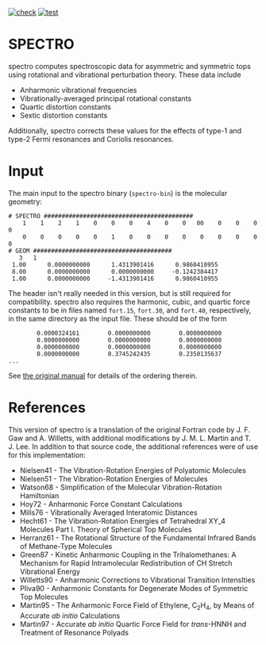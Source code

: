 [![check](https://github.com/ntBre/spectro/actions/workflows/check.yml/badge.svg)](https://github.com/ntBre/spectro/actions/workflows/check.yml)
[![test](https://github.com/ntBre/spectro/actions/workflows/test.yml/badge.svg)](https://github.com/ntBre/spectro/actions/workflows/test.yml)
# SPECTRO
spectro computes spectroscopic data for asymmetric and 
symmetric tops using rotational and vibrational perturbation theory. These data include
- Anharmonic vibrational frequencies
- Vibrationally-averaged principal rotational constants
- Quartic distortion constants
- Sextic distortion constants

Additionally, spectro corrects these values for the effects of type-1 and type-2 Fermi resonances
and Coriolis resonances.

# Input
The main input to the spectro binary (`spectro-bin`) is the molecular geometry:
```text
# SPECTRO ##########################################
    1    1    2    1    0    0    0    4    0    0   00    0    0    0    0
    0    0    0    0    0    1    0    0    0    0    0    0    0    0    0
# GEOM #######################################
   3   1
 1.00      0.0000000000      1.4313901416      0.9860410955
 8.00      0.0000000000      0.0000000000     -0.1242384417
 1.00      0.0000000000     -1.4313901416      0.9860410955
```
The header isn't really needed in this version, but is still required for compatibility. 
spectro also requires the harmonic, cubic, and quartic force constants to be in files named
`fort.15`, `fort.30`, and `fort.40`, respectively, in the same directory as the input file.
These should be of the form
```text
        0.0000324161        0.0000000000        0.0000000000
        0.0000000000        0.0000000000        0.0000000000
        0.0000000000        0.0000000000        0.0000000000
        0.0000000000        0.3745242435        0.2350135637
...
```
See [the original manual](https://r410berry.com/static/media/spectro_manual.8f984ff8.pdf)
for details of the ordering therein.

# References
This version of spectro is a translation of the original Fortran code by
J. F. Gaw and A. Willetts, with additional modifications by J. M. L. Martin
and T. J. Lee. In addition to that source code, the additional references 
were of use for this implementation:
  - Nielsen41 - The Vibration-Rotation Energies of Polyatomic Molecules
  - Nielsen51 - The Vibration-Rotation Energies of Molecules
  - Watson68 - Simplification of the Molecular Vibration-Rotation Hamiltonian
  - Hoy72 - Anharmonic Force Constant Calculations
  - Mills76 - Vibrationally Averaged Interatomic Distances
  - Hecht61 - The Vibration-Rotation Energies of Tetrahedral XY_4 Molecules Part
    I. Theory of Spherical Top Molecules
  - Herranz61 - The Rotational Structure of the Fundamental Infrared Bands of
    Methane-Type Molecules
  - Green87 - Kinetic Anharmonic Coupling in the Trihalomethanes: A Mechanism
    for Rapid Intramolecular Redistribution of CH Stretch Vibrational Energy
  - Willetts90 - Anharmonic Corrections to Vibrational Transition Intenslties
  - Pliva90 - Anharmonic Constants for Degenerate Modes of Symmetric Top
    Molecules
  - Martin95 - The Anharmonic Force Field of Ethylene, C<sub>2</sub>H<sub>4</sub>, 
    by Means of Accurate *ab initio* Calculations
  - Martin97 - Accurate *ab initio* Quartic Force Field for *trans*-HNNH and Treatment
    of Resonance Polyads
